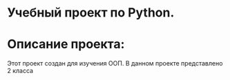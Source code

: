 # Учебный проект по Python.

# Описание проекта:
Этот проект создан для изучения ООП.
В данном проекте представлено 2 класса